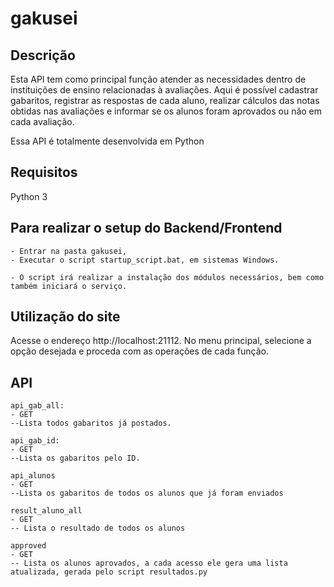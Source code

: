 # gakusei

Descrição
-----------

Esta API tem como principal função atender as necessidades dentro de instituições de ensino relacionadas à avaliações.
Aqui é possível cadastrar gabaritos, registrar as respostas de cada aluno, realizar cálculos das notas obtidas nas avaliações e informar se os alunos foram aprovados ou não em cada avaliação.

Essa API é totalmente desenvolvida em Python

Requisitos
-------------

Python 3

Para realizar o setup do Backend/Frontend
----------

	- Entrar na pasta gakusei,
	- Executar o script startup_script.bat, em sistemas Windows.

	- O script irá realizar a instalação dos módulos necessários, bem como
	também iniciará o serviço.

Utilização do site
-------------
Acesse o endereço http://localhost:21112.
No menu principal, selecione a opção desejada e proceda com as operações de cada função.

API
---------
	api_gab_all:
	- GET
	--Lista todos gabaritos já postados.

	api_gab_id:
	- GET
	--Lista os gabaritos pelo ID.

	api_alunos
	- GET
	--Lista os gabaritos de todos os alunos que já foram enviados

	result_aluno_all
	- GET
	-- Lista o resultado de todos os alunos

	approved
	- GET
	-- Lista os alunos aprovados, a cada acesso ele gera uma lista atualizada, gerada pelo script resultados.py

	
 